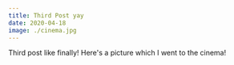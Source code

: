 ```yaml
---
title: Third Post yay
date: 2020-04-18
image: ./cinema.jpg
---
```


Third post like finally! Here's a picture which I went to the cinema!